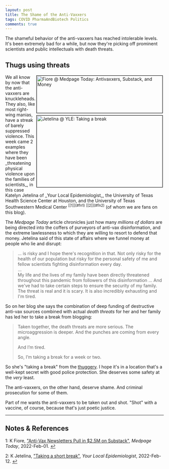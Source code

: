 ```yaml
---
layout: post
title: The Shame of the Anti-Vaxxers
tags: COVID PharmaAndBiotech Politics
comments: true
---
```


The shameful behavior of the anti-vaxxers has reached intolerable levels.  It's been
extremely bad for a while, but now they're picking off prominent scientists and public
intellectuals with death threats.  


## Thugs using threats  

<img src="{{ site.baseurl }}/images/2022-02-13-antivax-shame-medpage.jpg" width="400" height="118" alt="Fiore @ Medpage Today: Antivaxxers, Substack, and Money" title="Fiore @ Medpage Today: Antivaxxers, Substack, and Money" style="float: right; margin: 3px 3px 3px 3px; border: 1px solid #000000;">
<img src="{{ site.baseurl }}/images/2022-02-13-antivax-shame-yle.jpg" width="400" height="227" alt="Jetelina @ YLE: Taking a break" title="Jetelina @ YLE: Taking a break" style="float: right; margin: 3px 3px 3px 3px; border: 1px solid #000000;">
We all know by now that the anti-vaxxers are knuckleheads.  They also, like most right-wing manias,
have a streak of barely suppressed violence.  This week came 2 examples where they have
been _threatening physical violence upon the families of scientists_, in this case Katelyn Jetelina of
_Your Local Epidemiologist_, the University of Texas Health Science Center at
Houston, and the University of Texas Southwestern Medical 
Center <sup id="fn1a">[[1]](#fn1)</sup> <sup id="fn2a">[[2]](#fn2)</sup> (of whom we are
fans on this blog).  

The _Medpage Today_ article chronicles just how many _millions of dollars_ are being
directed into the coffers of purveyors of anti-vax disinformation, and the extreme
lawlessness to which they are willing to resort to defend that money.  Jetelina said of this
state of affairs where we funnel money at people who lie and disrupt:  

> &hellip; is risky and I hope there's recognition in that. Not only risky for the health
> of our population but risky for the personal safety of me and fellow scientists fighting
> disinformation every day.  
> &hellip;  
> My life and the lives of my family have been directly threatened throughout this
> pandemic from followers of this disinformation &hellip; And we've
> had to take certain steps to ensure the security of my family. The threat is real and it
> is scary. It is also incredibly exhausting and I'm tired.  

So on  her blog she says the combination of deep funding of destructive anti-vax sources
combined with actual _death threats_ for her and her family has led her to take a break
from blogging:  

> Taken together, the death threats are more serious. The microaggression is deeper. And
> the punches are coming from every angle.  
>  
> And I’m tired.  
>  
> So, I’m taking a break for a week or two.  

So she's "taking a break" from the [thuggery](https://en.wikipedia.org/wiki/Thuggee).
I hope it's in a location that's a well-kept secret with good police protection.  She
deserves some safety at the _very_ least.  

The anti-vaxxers, on the other hand, deserve shame. And criminal prosecution for some of them.  

Part of me wants the anti-vaxxers to be taken out and shot.  "Shot" with a vaccine,
of course, because that's just poetic justice.  

---

## Notes &amp; References  

<!--
<sup id="fn1a">[[1]](#fn1)</sup>

<a id="fn1">1</a>: ***, ["***"](***), *** [↩](#fn1a)  

<a href="{{ site.baseurl }}/images/***"><img src="{{ site.baseurl }}/images/***" width="400" height="***" alt="***" title="***" style="float: right; margin: 3px 3px 3px 3px; border: 1px solid #000000;"></a>

<iframe width="400" height="224" src="***" allow="accelerometer; encrypted-media; gyroscope; picture-in-picture" allowfullscreen style="float: right; margin: 3px 3px 3px 3px; border: 1px solid #000000;"></iframe>
-->

<a id="fn1">1</a>: K Fiore, ["Anti-Vax Newsletters Pull in $2.5M on Substack"](https://www.medpagetoday.com/special-reports/exclusives/96955), _Medpage Today_, 2022-Feb-01. [↩](#fn1a)  

<a id="fn2">2</a>: K Jetelina, ["Taking a short break"](https://yourlocalepidemiologist.substack.com/p/taking-a-short-break), _Your Local Epidemiologist_, 2022-Feb-12. [↩](#fn2a)  
